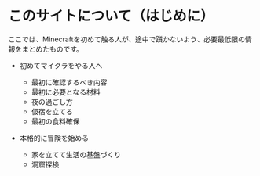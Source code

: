 # このサイトについて（はじめに）

ここでは、Minecraftを初めて触る人が、途中で躓かないよう、必要最低限の情報をまとめたものです。

- 初めてマイクラをやる人へ
  - 最初に確認するべき内容
  - 最初に必要となる材料
  - 夜の過ごし方
  - 仮宿を立てる
  - 最初の食料確保

- 本格的に冒険を始める
  - 家を立てて生活の基盤づくり
  - 洞窟探検
